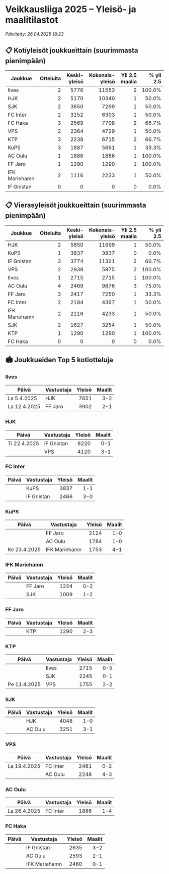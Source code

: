 # Veikkausliiga 2025 – Yleisö- ja maalitilastot

*Päivitetty: 26.04.2025 18:23*

## 📋 Kotiyleisöt joukkueittain (suurimmasta pienimpään)
| Joukkue | Otteluita | Keski-yleisö | Kokonais-yleisö | Yli 2.5 maalia | % yli 2.5 |
|---------|---------:|------------:|---------------:|--------------:|---------:|
| Ilves | 2 | 5776 | 11553 | 2 | 100.0% |
| HJK | 2 | 5170 | 10340 | 1 | 50.0% |
| SJK | 2 | 3650 | 7299 | 1 | 50.0% |
| FC Inter | 2 | 3152 | 6303 | 1 | 50.0% |
| FC Haka | 3 | 2569 | 7708 | 2 | 66.7% |
| VPS | 2 | 2364 | 4729 | 1 | 50.0% |
| KTP | 3 | 2238 | 6715 | 2 | 66.7% |
| KuPS | 3 | 1887 | 5661 | 1 | 33.3% |
| AC Oulu | 1 | 1886 | 1886 | 1 | 100.0% |
| FF Jaro | 1 | 1290 | 1290 | 1 | 100.0% |
| IFK Mariehamn | 2 | 1116 | 2233 | 1 | 50.0% |
| IF Gnistan | 0 | 0 | 0 | 0 | 0.0% |

## 📋 Vierasyleisöt joukkueittain (suurimmasta pienimpään)
| Joukkue | Otteluita | Keski-yleisö | Kokonais-yleisö | Yli 2.5 maalia | % yli 2.5 |
|---------|---------:|------------:|---------------:|--------------:|---------:|
| HJK | 2 | 5850 | 11699 | 1 | 50.0% |
| KuPS | 1 | 3837 | 3837 | 0 | 0.0% |
| IF Gnistan | 3 | 3774 | 11321 | 2 | 66.7% |
| VPS | 2 | 2938 | 5875 | 2 | 100.0% |
| Ilves | 1 | 2715 | 2715 | 1 | 100.0% |
| AC Oulu | 4 | 2469 | 9876 | 3 | 75.0% |
| FF Jaro | 3 | 2417 | 7250 | 1 | 33.3% |
| FC Inter | 2 | 2184 | 4367 | 1 | 50.0% |
| IFK Mariehamn | 2 | 2116 | 4233 | 1 | 50.0% |
| SJK | 2 | 1627 | 3254 | 1 | 50.0% |
| KTP | 1 | 1290 | 1290 | 1 | 100.0% |
| FC Haka | 0 | 0 | 0 | 0 | 0.0% |

## 🏟️ Joukkueiden Top 5 kotiotteluja
### Ilves
| Päivä | Vastustaja | Yleisö | Maalit |
|------|-----------|--------:|-------:|
| La 5.4.2025 | HJK | 7651 | 3-2 |
| La 12.4.2025 | FF Jaro | 3902 | 2-1 |

### HJK
| Päivä | Vastustaja | Yleisö | Maalit |
|------|-----------|--------:|-------:|
| Ti 22.4.2025 | IF Gnistan | 6220 | 0-1 |
|  | VPS | 4120 | 3-1 |

### FC Inter
| Päivä | Vastustaja | Yleisö | Maalit |
|------|-----------|--------:|-------:|
|  | KuPS | 3837 | 1-1 |
|  | IF Gnistan | 2466 | 3-0 |

### KuPS
| Päivä | Vastustaja | Yleisö | Maalit |
|------|-----------|--------:|-------:|
|  | FF Jaro | 2124 | 1-0 |
|  | AC Oulu | 1784 | 1-0 |
| Ke 23.4.2025 | IFK Mariehamn | 1753 | 4-1 |

### IFK Mariehamn
| Päivä | Vastustaja | Yleisö | Maalit |
|------|-----------|--------:|-------:|
|  | FF Jaro | 1224 | 0-2 |
|  | SJK | 1009 | 1-2 |

### FF Jaro
| Päivä | Vastustaja | Yleisö | Maalit |
|------|-----------|--------:|-------:|
|  | KTP | 1290 | 2-3 |

### KTP
| Päivä | Vastustaja | Yleisö | Maalit |
|------|-----------|--------:|-------:|
|  | Ilves | 2715 | 0-5 |
|  | SJK | 2245 | 0-1 |
| Pe 11.4.2025 | VPS | 1755 | 2-2 |

### SJK
| Päivä | Vastustaja | Yleisö | Maalit |
|------|-----------|--------:|-------:|
|  | HJK | 4048 | 1-0 |
|  | AC Oulu | 3251 | 3-1 |

### VPS
| Päivä | Vastustaja | Yleisö | Maalit |
|------|-----------|--------:|-------:|
| La 19.4.2025 | FC Inter | 2481 | 0-2 |
|  | AC Oulu | 2248 | 4-3 |

### AC Oulu
| Päivä | Vastustaja | Yleisö | Maalit |
|------|-----------|--------:|-------:|
| La 26.4.2025 | FC Inter | 1886 | 1-4 |

### FC Haka
| Päivä | Vastustaja | Yleisö | Maalit |
|------|-----------|--------:|-------:|
|  | IF Gnistan | 2635 | 3-2 |
|  | AC Oulu | 2593 | 2-1 |
|  | IFK Mariehamn | 2480 | 0-1 |

